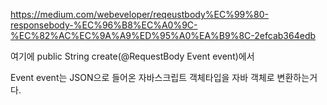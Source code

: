 https://medium.com/webeveloper/reqeustbody%EC%99%80-responsebody-%EC%96%B8%EC%A0%9C-%EC%82%AC%EC%9A%A9%ED%95%A0%EA%B9%8C-2efcab364edb

여기에 public String create(@RequestBody Event event)에서

Event event는 JSON으로 들어온 자바스크립트 객체타입을 자바 객체로 변환하는거다.